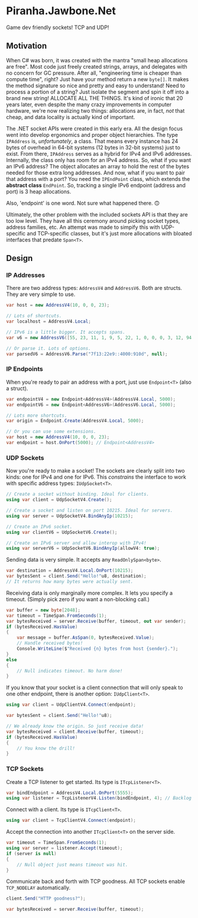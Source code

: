 # Piranha.Jawbone.Net

Game dev friendly sockets! TCP and UDP!

## Motivation

When C# was born, it was created with the mantra "small heap allocations are free". Most code just freely created strings, arrays, and delegates with no concern for GC pressure. After all, "engineering time is cheaper than compute time", right? Just have your method return a new `byte[]`. It makes the method signature so nice and pretty and easy to understand! Need to process a portion of a string? Just isolate the segment and spin it off into a brand new string! ALLOCATE ALL THE THINGS. It's kind of ironic that 20 years later, even despite the many crazy improvements in computer hardware, we're now realizing two things: allocations are, in fact, _not_ that cheap, and data locality is actually kind of important.

The .NET socket APIs were created in this early era. All the design focus went into develop ergonomics and proper object hierarchies. The type `IPAddress` is, _unfortunately_, a class. That means every instance has 24 bytes of overhead in 64-bit systems (12 bytes in 32-bit systems) just to exist. From there, `IPAddress` serves as a hybrid for IPv4 and IPv6 addresses. Internally, the class only has room for an IPv4 address. So, what if you want an IPv6 address? The object allocates an array to hold the rest of the bytes needed for those extra long addresses. And now, what if you want to pair that address with a port? You need the `IPEndPoint` class, which extends the **abstract class** `EndPoint`. So, tracking a single IPv6 endpoint (address and port) is 3 heap allocations.

Also, 'endpoint' is one word. Not sure what happened there. 🙃

Ultimately, the other problem with the included sockets API is that they are too low level. They have all this ceremony around picking socket types, address families, etc. An attempt was made to simpify this with UDP-specific and TCP-specific classes, but it's just more allocations with bloated interfaces that predate `Span<T>`.

## Design

### IP Addresses

There are two address types: `AddressV4` and `AddressV6`. Both are structs. They are very simple to use.

```csharp
var host = new AddressV4(10, 0, 0, 23);

// Lots of shortcuts.
var localhost = AddressV4.Local;

// IPv6 is a little bigger. It accepts spans.
var v6 = new AddressV6([55, 23, 11, 1, 9, 5, 22, 1, 0, 0, 0, 3, 12, 94, 201, 7]);

// Or parse it. Lots of options.
var parsedV6 = AddressV6.Parse("7f13:22e9::4000:910d", null);
```

### IP Endpoints

When you're ready to pair an address with a port, just use `Endpoint<T>` (also a struct).

```csharp
var endpointV4 = new Endpoint<AddressV4>(AddressV4.Local, 5000);
var endpointV6 = new Endpoint<AddressV6>(AddressV6.Local, 5000);

// Lots more shortcuts.
var origin = Endpoint.Create(AddressV4.Local, 5000);

// Or you can use some extensions.
var host = new AddressV4(10, 0, 0, 23);
var endpoint = host.OnPort(5000); // Endpoint<AddressV4>
```

### UDP Sockets

Now you're ready to make a socket! The sockets are clearly split into two kinds: one for IPv4 and one for IPv6. This _constrains_ the interface to work with specific address types: `IUdpSocket<T>`.

```csharp
// Create a socket without binding. Ideal for clients.
using var client = UdpSocketV4.Create();

// Create a socket and listen on port 10215. Ideal for servers.
using var server = UdpSocketV4.BindAnyIp(10215);

// Create an IPv6 socket.
using var clientV6 = UdpSocketV6.Create();

// Create an IPv6 server and allow interop with IPv4!
using var serverV6 = UdpSocketV6.BindAnyIp(allowV4: true);
```

Sending data is very simple. It accepts any `ReadOnlySpan<byte>`.

```csharp
var destination = AddressV4.Local.OnPort(10215);
var bytesSent = client.Send("Hello!"u8, destination);
// It returns how many bytes were actually sent.
```

Receiving data is only marginally more complex. It lets you specify a timeout. (Simply pick zero if you want a non-blocking call.)

```csharp
var buffer = new byte[2048];
var timeout = TimeSpan.FromSeconds(1);
var bytesReceived = server.Receive(buffer, timeout, out var sender);
if (bytesReceived.HasValue)
{
    var message = buffer.AsSpan(0, bytesReceived.Value);
    // Handle received bytes!
    Console.WriteLine($"Received {n} bytes from host {sender}.");
}
else
{
    // Null indicates timeout. No harm done!
}
```

If you know that your socket is a client connection that will only speak to one other endpoint, there is another option: `IUdpClient<T>`.

```csharp
using var client = UdpClientV4.Connect(endpoint);

var bytesSent = client.Send("Hello!"u8);

// We already know the origin. So just receive data!
var bytesReceived = client.Receive(buffer, timeout);
if (bytesReceived.HasValue)
{
    // You know the drill!
}
```

### TCP Sockets

Create a TCP listener to get started. Its type is `ITcpListener<T>`.

```csharp
var bindEndpoint = AddressV4.Local.OnPort(5555);
using var listener = TcpListenerV4.Listen(bindEndpoint, 4); // Backlog of 4 pending connections.
```

Connect with a client. Its type is `ITcpClient<T>`.

```csharp
using var client = TcpClientV4.Connect(endpoint);
```

Accept the connection into another `ITcpClient<T>` on the server side.

```csharp
var timeout = TimeSpan.FromSeconds(1);
using var server = listener.Accept(timeout);
if (server is null)
{
    // Null object just means timeout was hit.
}
```

Communicate back and forth with TCP goodness. All TCP sockets enable `TCP_NODELAY` automatically.

```csharp
client.Send("HTTP goodness?");

var bytesReceived = server.Receive(buffer, timeout);
```
